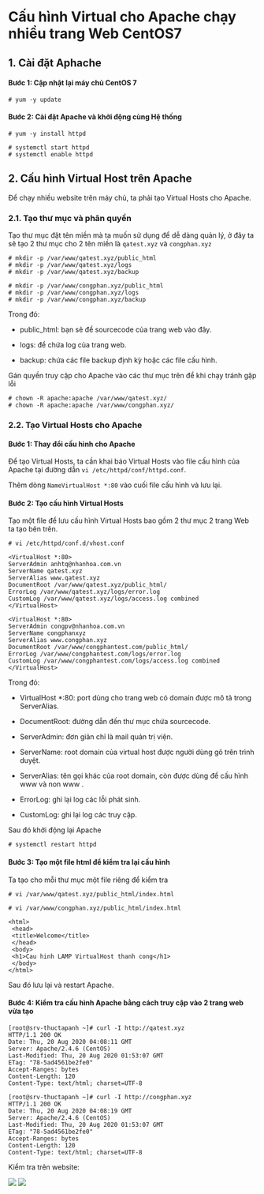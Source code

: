 # Cấu hình Virtual cho Apache chạy nhiều trang Web CentOS7

## 1. Cài đặt Aphache

#### Bước 1: Cập nhật lại máy chủ CentOS 7

`# yum -y update`

#### Bước 2: Cài đặt Apache và khởi động cùng Hệ thống

`# yum -y install httpd`

```
# systemctl start httpd
# systemctl enable httpd
```

## 2. Cấu hình Virtual Host trên Apache

Để chạy nhiều website trên máy chủ, ta phải tạo Virtual Hosts cho Apache.

### 2.1. Tạo thư mục và phân quyền

Tạo thư mục đặt tên miền mà ta muốn sử dụng để dễ dàng quản lý, ở đây ta sẽ tạo 2 thư mục cho 2 tên miền là `qatest.xyz` và `congphan.xyz`

```
# mkdir -p /var/www/qatest.xyz/public_html
# mkdir -p /var/www/qatest.xyz/logs
# mkdir -p /var/www/qatest.xyz/backup
```

```
# mkdir -p /var/www/congphan.xyz/public_html
# mkdir -p /var/www/congphan.xyz/logs
# mkdir -p /var/www/congphan.xyz/backup
```

Trong đó: 

- public_html: bạn sẽ để sourcecode của trang web vào đây.

- logs: để chứa log của trang web.

- backup: chứa các file backup định kỳ hoặc các file cấu hình.

Gán quyền truy cập cho Apache vào các thư mục trên để khi chạy tránh gặp lỗi

```
# chown -R apache:apache /var/www/qatest.xyz/
# chown -R apache:apache /var/www/congphan.xyz/
```

### 2.2. Tạo Virtual Hosts cho Apache

#### Bước 1: Thay đổi cấu hình cho Apache

Để tạo Virtual Hosts, ta cần khai báo Virtual Hosts vào file cấu hình của Apache tại đường dẫn `vi /etc/httpd/conf/httpd.conf`.

Thêm dòng `NameVirtualHost *:80` vào cuối file cấu hình và lưu lại.

#### Bước 2: Tạo cấu hình Virtual Hosts

Tạo một file để lưu cấu hình Virtual Hosts bao gồm 2 thư mục 2 trang Web ta tạo bên trên.

`# vi /etc/httpd/conf.d/vhost.conf`

```
<VirtualHost *:80>
ServerAdmin anhtq@nhanhoa.com.vn
ServerName qatest.xyz
ServerAlias www.qatest.xyz
DocumentRoot /var/www/qatest.xyz/public_html/
ErrorLog /var/www/qatest.xyz/logs/error.log
CustomLog /var/www/qatest.xyz/logs/access.log combined
</VirtualHost>

<VirtualHost *:80>
ServerAdmin congpv@nhanhoa.com.vn
ServerName congphanxyz
ServerAlias www.congphan.xyz
DocumentRoot /var/www/congphantest.com/public_html/
ErrorLog /var/www/congphantest.com/logs/error.log
CustomLog /var/www/congphantest.com/logs/access.log combined
</VirtualHost>
```

Trong đó:

- VirtualHost *:80: port dùng cho trang web có domain được mô tả trong ServerAlias.

- DocumentRoot: đường dẫn đến thư mục chứa sourcecode.

- ServerAdmin: đơn giản chỉ là mail quản trị viện.

- ServerName: root domain của virtual host được người dùng gõ trên trình duyệt.

- ServerAlias: tên gọi khác của root domain, còn được dùng để cấu hình www và non www .

- ErrorLog: ghi lại log các lỗi phát sinh.

- CustomLog: ghi lại log các truy cập.

Sau đó khởi động lại Apache

`# systemctl restart httpd`

#### Bước 3: Tạo một file html để kiểm tra lại cấu hình

Ta tạo cho mỗi thư mục một file riêng để kiểm tra

`# vi /var/www/qatest.xyz/public_html/index.html`

`# vi /var/www/congphan.xyz/public_html/index.html`

```
<html>
 <head>
 <title>Welcome</title>
 </head>
 <body>
 <h1>Cau hinh LAMP VirtualHost thanh cong</h1>
 </body>
</html>
```

Sau đó lưu lại và restart Apache.

#### Bước 4: Kiểm tra cấu hình Apache bằng cách truy cập vào 2 trang web vừa tạo

```
[root@srv-thuctapanh ~]# curl -I http://qatest.xyz
HTTP/1.1 200 OK
Date: Thu, 20 Aug 2020 04:08:11 GMT
Server: Apache/2.4.6 (CentOS)
Last-Modified: Thu, 20 Aug 2020 01:53:07 GMT
ETag: "78-5ad4561be2fe0"
Accept-Ranges: bytes
Content-Length: 120
Content-Type: text/html; charset=UTF-8

[root@srv-thuctapanh ~]# curl -I http://congphan.xyz
HTTP/1.1 200 OK
Date: Thu, 20 Aug 2020 04:08:19 GMT
Server: Apache/2.4.6 (CentOS)
Last-Modified: Thu, 20 Aug 2020 01:53:07 GMT
ETag: "78-5ad4561be2fe0"
Accept-Ranges: bytes
Content-Length: 120
Content-Type: text/html; charset=UTF-8
```

Kiểm tra trên website:

<img src="https://imgur.com/IYyNdKt.png">

<img src="https://imgur.com/YhIbmcH.png">